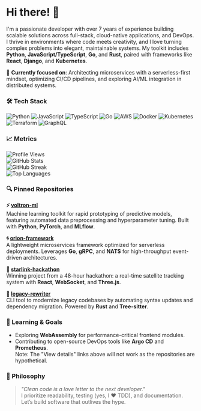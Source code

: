 # Hi there! 👋  

I'm a passionate developer with over 7 years of experience building scalable solutions across full-stack, cloud-native applications, and DevOps. I thrive in environments where code meets creativity, and I love turning complex problems into elegant, maintainable systems. My toolkit includes **Python**, **JavaScript/TypeScript**, **Go**, and **Rust**, paired with frameworks like **React**, **Django**, and **Kubernetes**.  

🔭 **Currently focused on**: Architecting microservices with a serverless-first mindset, optimizing CI/CD pipelines, and exploring AI/ML integration in distributed systems.  

### 🛠️ Tech Stack  
![Python](https://img.shields.io/badge/-Python-3776AB?logo=python&logoColor=white&style=flat) ![JavaScript](https://img.shields.io/badge/-JavaScript-F7DF1E?logo=javascript&logoColor=black&style=flat) ![TypeScript](https://img.shields.io/badge/-TypeScript-3178C6?logo=typescript&logoColor=white&style=flat) ![Go](https://img.shields.io/badge/-Go-00ADD8?logo=go&logoColor=white&style=flat) ![AWS](https://img.shields.io/badge/-AWS-232F3E?logo=amazon-aws&style=flat) ![Docker](https://img.shields.io/badge/-Docker-2496ED?logo=docker&logoColor=white&style=flat) ![Kubernetes](https://img.shields.io/badge/-Kubernetes-326CE5?logo=kubernetes&logoColor=white&style=flat) ![Terraform](https://img.shields.io/badge/-Terraform-7B42BC?logo=terraform&style=flat) ![GraphQL](https://img.shields.io/badge/-GraphQL-E10098?logo=graphql&style=flat)  

### 📈 Metrics  
![Profile Views](https://komarev.com/ghpvc/?username=dagnyasgrims833&style=flat-square)  
![GitHub Stats](https://github-readme-stats.vercel.app/api?username=dagnyasgrims833&show_icons=true&theme=radical)  
![GitHub Streak](https://github-readme-streak-stats.herokuapp.com/?user=dagnyasgrims833&theme=radical)  
![Top Languages](https://github-readme-stats.vercel.app/api/top-langs/?username=dagnyasgrims833&layout=compact&theme=radical)  

### 🔍 Pinned Repositories  
**⚡ [voltron-ml](https://github.com/dagnyasgrims833/voltron-ml)**  
Machine learning toolkit for rapid prototyping of predictive models, featuring automated data preprocessing and hyperparameter tuning. Built with **Python**, **PyTorch**, and **MLflow**.  

**🌀 [orion-framework](https://github.com/dagnyasgrims833/orion-framework)**  
A lightweight microservices framework optimized for serverless deployments. Leverages **Go**, **gRPC**, and **NATS** for high-throughput event-driven architectures.  

**🚀 [starlink-hackathon](https://github.com/dagnyasgrims833/starlink-hackathon)**  
Winning project from a 48-hour hackathon: a real-time satellite tracking system with **React**, **WebSocket**, and **Three.js**.  

**🔧 [legacy-rewriter](https://github.com/dagnyasgrims833/legacy-rewriter)**  
CLI tool to modernize legacy codebases by automating syntax updates and dependency migration. Powered by **Rust** and **Tree-sitter**.  

### 🌱 Learning & Goals  
- Exploring **WebAssembly** for performance-critical frontend modules.  
- Contributing to open-source DevOps tools like **Argo CD** and **Prometheus**.  
Note: The "View details" links above will not work as the repositories are hypothetical. 

### 💬 Philosophy  
> *"Clean code is a love letter to the next developer."*  
> I prioritize readability, testing (yes, I ❤️ TDD), and documentation. Let’s build software that outlives the hype.
